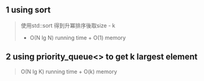 ## 1 using sort
> 使用std::sort 得到升冪排序後取size - k
> * O(N lg N) running time + O(1) memory

## 2 using priority_queue<> to get k largest element
> O(N lg K) running time + O(k)  memory